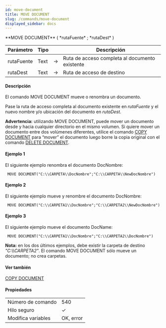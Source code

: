 ```yaml
---
id: move-document
title: MOVE DOCUMENT
slug: /commands/move-document
displayed_sidebar: docs
---
```


<!--REF #_command_.MOVE DOCUMENT.Syntax-->**MOVE DOCUMENT** ( *rutaFuente* ; *rutaDest* )<!-- END REF-->
<!--REF #_command_.MOVE DOCUMENT.Params-->
| Parámetro | Tipo |  | Descripción |
| --- | --- | --- | --- |
| rutaFuente | Text | &#8594;  | Ruta de acceso completa al documento existente |
| rutaDest | Text | &#8594;  | Ruta de acceso de destino |

<!-- END REF-->

#### Descripción 

<!--REF #_command_.MOVE DOCUMENT.Summary-->El comando MOVE DOCUMENT mueve o renombra un documento.<!-- END REF--> 

Pase la ruta de acceso completa al documento existente en *rutaFuente* y el nuevo nombre y/o ubicación del documento en *rutaDest*.

**Advertencia:** utilizando MOVE DOCUMENT, puede mover un documento desde y hacia cualquier directorio en el mismo volumen. Si quiere mover un documento entre dos volúmenes diferentes, utilice el comando [COPY DOCUMENT](copy-document.md "COPY DOCUMENT") para “mover” el documento luego borre la copia original con el comando [DELETE DOCUMENT](delete-document.md "DELETE DOCUMENT").

#### Ejemplo 1 

El siguiente ejemplo renombra el documento DocNombre:

```4d
 MOVE DOCUMENT("C:\\CARPETA\\DocNombre";"C:\\CARPETA\\NewDocNombre")
```

#### Ejemplo 2 

El siguiente ejemplo mueve y renombre el documento DocNombre:

```4d
 MOVE DOCUMENT("C:\\CARPETA1\\DocNombre";"C:\\CARPETA2\\NewDocNombre")
```

#### Ejemplo 3 

El siguiente ejemplo mueve el documento DocName:

```4d
 MOVE DOCUMENT("C:\\CARPETA1\\DocNombre";"C:\\CARPETA2\\DocNombre")
```

**Nota:** en los dos últimos ejemplos, debe existir la carpeta de destino *"C:\\\\CARPETA2"*. El comando MOVE DOCUMENT sólo mueve un documento; no crea carpetas.

#### Ver también 

[COPY DOCUMENT](copy-document.md)  

#### Propiedades

|  |  |
| --- | --- |
| Número de comando | 540 |
| Hilo seguro | &check; |
| Modifica variables | OK, error |



